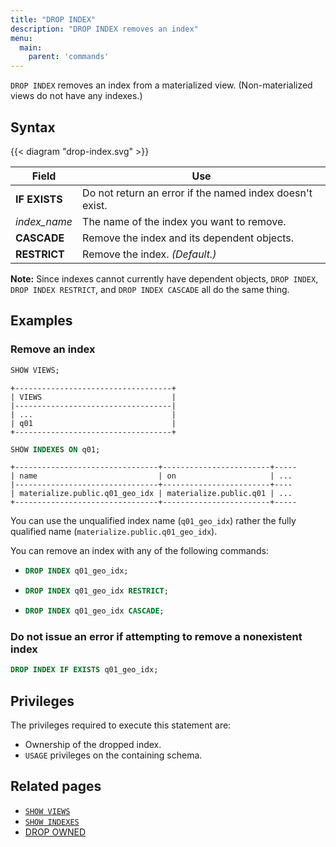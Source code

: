 ```yaml
---
title: "DROP INDEX"
description: "DROP INDEX removes an index"
menu:
  main:
    parent: 'commands'
---
```


`DROP INDEX` removes an index from a materialized view. (Non-materialized views do not have any indexes.)

## Syntax

{{< diagram "drop-index.svg" >}}

Field | Use
------|-----
**IF EXISTS** | Do not return an error if the named index doesn't exist.
_index&lowbar;name_ | The name of the index you want to remove.
**CASCADE** | Remove the index and its dependent objects.
**RESTRICT** |  Remove the index. _(Default.)_

**Note:** Since indexes cannot currently have dependent objects, `DROP INDEX`, `DROP INDEX RESTRICT`, and `DROP INDEX CASCADE` all do the same thing.

## Examples

### Remove an index

```sql
SHOW VIEWS;
```
```nofmt
+-----------------------------------+
| VIEWS                             |
|-----------------------------------|
| ...                               |
| q01                               |
+-----------------------------------+
```
```sql
SHOW INDEXES ON q01;
```
```nofmt
+--------------------------------+------------------------+-----
| name                           | on                     | ...
|--------------------------------+------------------------+----
| materialize.public.q01_geo_idx | materialize.public.q01 | ...
+--------------------------------+------------------------+-----
```

You can use the unqualified index name (`q01_geo_idx`) rather the fully qualified name (`materialize.public.q01_geo_idx`).

You can remove an index with any of the following commands:

- ```sql
  DROP INDEX q01_geo_idx;
  ```
- ```sql
  DROP INDEX q01_geo_idx RESTRICT;
  ```
- ```sql
  DROP INDEX q01_geo_idx CASCADE;
  ```

### Do not issue an error if attempting to remove a nonexistent index

```sql
DROP INDEX IF EXISTS q01_geo_idx;
```

## Privileges

The privileges required to execute this statement are:

- Ownership of the dropped index.
- `USAGE` privileges on the containing schema.

## Related pages

- [`SHOW VIEWS`](../show-views)
- [`SHOW INDEXES`](../show-indexes)
- [DROP OWNED](../drop-owned)
